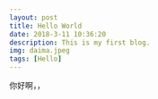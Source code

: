 ```yaml
---
layout: post
title: Hello World
date: 2018-3-11 10:36:20
description: This is my first blog.
img: daima.jpeg
tags: [Hello]
---
```

你好啊，，
